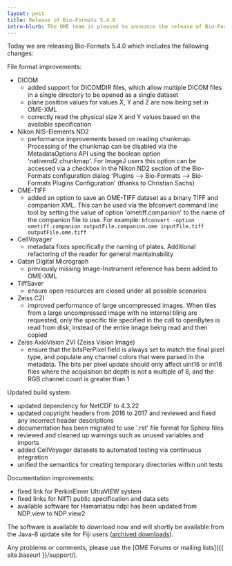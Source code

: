 ```yaml
---
layout: post
title: Release of Bio-Formats 5.4.0
intro-blurb: The OME team is pleased to announce the release of Bio-Formats 5.4.0
---
```

Today we are releasing Bio-Formats 5.4.0 which includes the following changes:

File format improvements:

-  DICOM
    -  added support for DICOMDIR files, which allow multiple DICOM files in a single directory to be opened as a single dataset
    -  plane position values for values X, Y and Z are now being set in OME-XML
    -  correctly read the physical size X and Y values based on the available specification
-  Nikon NIS-Elements ND2
    -  performance improvements based on reading chunkmap. Processing of the chunkmap can be disabled via the MetadataOptions API using the boolean option 'nativend2.chunkmap'. For ImageJ users this option can be accessed via a checkbox in the Nikon ND2 section of the Bio-Formats configuration dialog 'Plugins --> Bio-Formats --> Bio-Formats Plugins Configuration' (thanks to Christian Sachs)
-  OME-TIFF
    -  added an option to save an OME-TIFF dataset as a binary TIFF and companion XML. This can be used via the bfconvert command line tool by setting the value of option 'ometiff.companion' to the name of the companion file to use. For example: `bfconvert -option ometiff.companion outputFile.companion.ome inputFile.tiff outputFile.ome.tiff`
-  CellVoyager
    -  metadata fixes specifically the naming of plates. Additional refactoring of the reader for general maintainability
-  Gatan Digital Micrograph
    -  previously missing Image-Instrument reference has been added to OME-XML
-  TiffSaver
    -  ensure open resources are closed under all possible scenarios
-  Zeiss CZI
    -  improved performance of large uncompressed images. When tiles from a large uncompressed image with no internal tiling are requested, only the specific tile specified in the call to openBytes is read from disk, instead of the entire image being read and then copied
-  Zeiss AxioVision ZVI (Zeiss Vision Image)
    -  ensure that the bitsPerPixel field is always set to match the final pixel type, and populate any channel colors that were parsed in the metadata. The bits per pixel update should only affect uint16 or int16 files where the acquisition bit depth is not a multiple of 8, and the RGB channel count is greater than 1

Updated build system:

-  updated dependency for NetCDF to 4.3.22
-  updated copyright headers from 2016 to 2017 and reviewed and fixed any incorrect header descriptions
-  documentation has been migrated to use '.rst' file format for Sphinx files
-  reviewed and cleaned up warnings such as unused variables and imports
-  added CellVoyager datasets to automated testing via continuous integration
-  unified the semantics for creating temporary directories within unit tests

Documentation improvements:

-  fixed link for PerkinElmer UltraVIEW system
-  fixed links for NIfTI public specification and data sets
-  available software for Hamamatsu ndpi has been updated from NDP.view to NDP.view2

The software is available to download now and will shortly be available from
the Java-8 update site for Fiji users ([archived downloads](https://downloads.openmicroscopy.org/bio-formats/5.4.0)).

Any problems or comments, please use the [OME Forums or mailing lists]({{ site.baseurl }}/support/).
